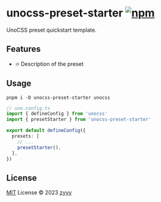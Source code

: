 # unocss-preset-starter [![npm](https://img.shields.io/npm/v/unocss-preset-starter)](https://npmjs.com/package/unocss-preset-starter)

UnoCSS preset quickstart template.

## Features
- 🔥 Description of the preset

## Usage
```shell
pnpm i -D unocss-preset-starter unocss
```

```ts
// uno.config.ts
import { defineConfig } from 'unocss'
import { presetStarter } from 'unocss-preset-starter'

export default defineConfig({
  presets: [
    // ...
    presetStarter(),
  ],
})
```

## License

[MIT](./LICENSE) License © 2023 [zyyv](https://github.com/zyyv)

